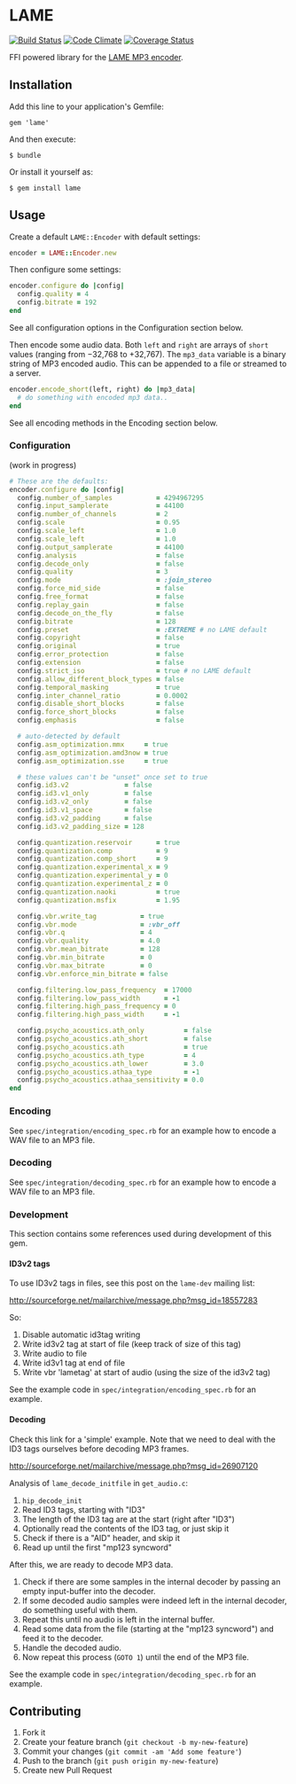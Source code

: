 # LAME

[![Build Status](https://travis-ci.org/rdvdijk/lame.png?branch=master)](https://travis-ci.org/rdvdijk/lame)
[![Code Climate](https://codeclimate.com/github/rdvdijk/lame.png)](https://codeclimate.com/github/rdvdijk/lame)
[![Coverage Status](https://coveralls.io/repos/rdvdijk/lame/badge.png?branch=master)](https://coveralls.io/r/rdvdijk/lame)

FFI powered library for the [LAME MP3 encoder](http://lame.sourceforge.net/).

## Installation

Add this line to your application's Gemfile:

    gem 'lame'

And then execute:

    $ bundle

Or install it yourself as:

    $ gem install lame

## Usage

Create a default `LAME::Encoder` with default settings:

```ruby
encoder = LAME::Encoder.new
```

Then configure some settings:

```ruby
encoder.configure do |config|
  config.quality = 4
  config.bitrate = 192
end
```

See all configuration options in the Configuration section below.

Then encode some audio data. Both `left` and `right` are arrays of `short`
values (ranging from −32,768 to +32,767). The `mp3_data` variable is a
binary string of MP3 encoded audio. This can be appended to a file or
streamed to a server.

```ruby
encoder.encode_short(left, right) do |mp3_data|
  # do something with encoded mp3 data..
end
```

See all encoding methods in the Encoding section below.

### Configuration

(work in progress)

```ruby
# These are the defaults:
encoder.configure do |config|
  config.number_of_samples           = 4294967295
  config.input_samplerate            = 44100
  config.number_of_channels          = 2
  config.scale                       = 0.95
  config.scale_left                  = 1.0
  config.scale_left                  = 1.0
  config.output_samplerate           = 44100
  config.analysis                    = false
  config.decode_only                 = false
  config.quality                     = 3
  config.mode                        = :join_stereo
  config.force_mid_side              = false
  config.free_format                 = false
  config.replay_gain                 = false
  config.decode_on_the_fly           = false
  config.bitrate                     = 128
  config.preset                      = :EXTREME # no LAME default
  config.copyright                   = false
  config.original                    = true
  config.error_protection            = false
  config.extension                   = false
  config.strict_iso                  = true # no LAME default
  config.allow_different_block_types = false
  config.temporal_masking            = true
  config.inter_channel_ratio         = 0.0002
  config.disable_short_blocks        = false
  config.force_short_blocks          = false
  config.emphasis                    = false

  # auto-detected by default
  config.asm_optimization.mmx     = true
  config.asm_optimization.amd3now = true
  config.asm_optimization.sse     = true

  # these values can't be "unset" once set to true
  config.id3.v2              = false
  config.id3.v1_only         = false
  config.id3.v2_only         = false
  config.id3.v1_space        = false
  config.id3.v2_padding      = false
  config.id3.v2_padding_size = 128

  config.quantization.reservoir      = true
  config.quantization.comp           = 9
  config.quantization.comp_short     = 9
  config.quantization.experimental_x = 9
  config.quantization.experimental_y = 0
  config.quantization.experimental_z = 0
  config.quantization.naoki          = true
  config.quantization.msfix          = 1.95

  config.vbr.write_tag           = true
  config.vbr.mode                = :vbr_off
  config.vbr.q                   = 4
  config.vbr.quality             = 4.0
  config.vbr.mean_bitrate        = 128
  config.vbr.min_bitrate         = 0
  config.vbr.max_bitrate         = 0
  config.vbr.enforce_min_bitrate = false

  config.filtering.low_pass_frequency  = 17000
  config.filtering.low_pass_width      = -1
  config.filtering.high_pass_frequency = 0
  config.filtering.high_pass_width     = -1

  config.psycho_acoustics.ath_only          = false
  config.psycho_acoustics.ath_short         = false
  config.psycho_acoustics.ath               = true
  config.psycho_acoustics.ath_type          = 4
  config.psycho_acoustics.ath_lower         = 3.0
  config.psycho_acoustics.athaa_type        = -1
  config.psycho_acoustics.athaa_sensitivity = 0.0
end
```

### Encoding

See `spec/integration/encoding_spec.rb` for an example how to encode a WAV file
to an MP3 file.

### Decoding

See `spec/integration/decoding_spec.rb` for an example how to encode a WAV file
to an MP3 file.

### Development

This section contains some references used during development of this gem.

#### ID3v2 tags

To use ID3v2 tags in files, see this post on the `lame-dev` mailing list:

http://sourceforge.net/mailarchive/message.php?msg_id=18557283

So:

1. Disable automatic id3tag writing
2. Write id3v2 tag at start of file (keep track of size of this tag)
3. Write audio to file
4. Write id3v1 tag at end of file
5. Write vbr 'lametag' at start of audio (using the size of the id3v2 tag)

See the example code in `spec/integration/encoding_spec.rb` for an example.

#### Decoding

Check this link for a 'simple' example. Note that we need to deal with the
ID3 tags ourselves before decoding MP3 frames.

http://sourceforge.net/mailarchive/message.php?msg_id=26907120

Analysis of `lame_decode_initfile` in `get_audio.c`:

1. `hip_decode_init`
2. Read ID3 tags, starting with "ID3"
3. The length of the ID3 tag are at the start (right after "ID3")
4. Optionally read the contents of the ID3 tag, or just skip it
5. Check if there is a "AID" header, and skip it
6. Read up until the first "mp123 syncword"

After this, we are ready to decode MP3 data.

1. Check if there are some samples in the internal decoder by passing an empty
   input-buffer into the decoder.
2. If some decoded audio samples were indeed left in the internal decoder, do 
   something useful with them.
3. Repeat this until no audio is left in the internal buffer.
4. Read some data from the file (starting at the "mp123 syncword") and feed it
   to the decoder.
5. Handle the decoded audio.
6. Now repeat this process (`GOTO 1`) until the end of the MP3 file.

See the example code in `spec/integration/decoding_spec.rb` for an example.

## Contributing

1. Fork it
2. Create your feature branch (`git checkout -b my-new-feature`)
3. Commit your changes (`git commit -am 'Add some feature'`)
4. Push to the branch (`git push origin my-new-feature`)
5. Create new Pull Request
